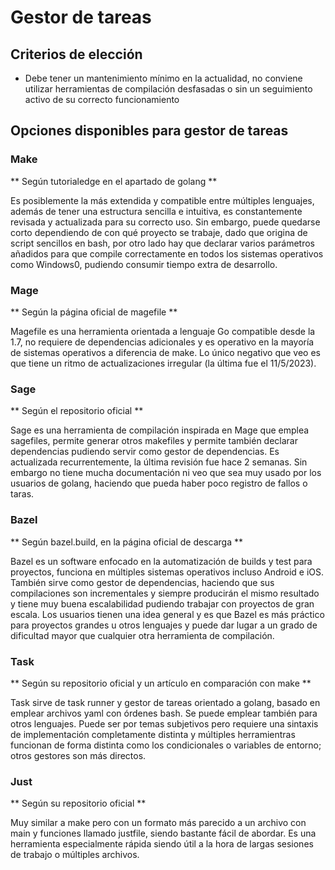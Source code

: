 # Gestor de tareas

## Criterios de elección
- Debe tener un mantenimiento mínimo en la actualidad, no conviene utilizar herramientas de compilación desfasadas o sin un seguimiento activo de su correcto funcionamiento
## Opciones disponibles para gestor de tareas

### Make
** Según tutorialedge en el apartado de golang **

Es posiblemente la más extendida y compatible entre múltiples lenguajes, además de tener una estructura sencilla e intuitiva, 
es constantemente revisada y actualizada para su correcto uso. 
Sin embargo, puede quedarse corto dependiendo de con qué proyecto se trabaje, dado que origina de script sencillos en bash, 
por otro lado hay que declarar varios parámetros añadidos para que compile correctamente en todos los sistemas operativos como Windows0,
 pudiendo consumir tiempo extra de desarrollo.

### Mage
** Según la página oficial de magefile **

Magefile es una herramienta orientada a lenguaje Go compatible desde la 1.7, no requiere de dependencias adicionales y es operativo en la mayoría de sistemas operativos a diferencia de make.
Lo único negativo que veo es que tiene un ritmo de actualizaciones irregular (la última fue el 11/5/2023).

### Sage
** Según el repositorio oficial **

Sage es una herramienta de compilación inspirada en Mage que emplea sagefiles, permite generar otros makefiles y permite también 
declarar dependencias pudiendo servir como gestor de dependencias. Es actualizada recurrentemente, la última revisión fue hace 2 semanas.
Sin embargo no tiene mucha documentación ni veo que sea muy usado por los usuarios de golang, haciendo que pueda haber poco registro de fallos o taras.

### Bazel
** Según bazel.build, en la página oficial de descarga **

Bazel es un software enfocado en la automatización de builds y test para proyectos, funciona en múltiples sistemas operativos incluso Android e iOS.
También sirve como gestor de dependencias, haciendo que sus compilaciones son incrementales y siempre producirán el mismo resultado y
tiene muy buena escalabilidad pudiendo trabajar con proyectos de gran escala.
Los usuarios tienen una idea general y es que Bazel es más práctico para proyectos grandes u otros lenguajes y puede dar lugar 
a un grado de dificultad mayor que cualquier otra herramienta de compilación.

### Task
** Según su repositorio oficial y un artículo en comparación con make **

Task sirve de task runner y gestor de tareas orientado a golang, basado en emplear archivos yaml con órdenes bash. Se puede emplear también
para otros lenguajes. Puede ser por temas subjetivos pero requiere una sintaxis de implementación completamente distinta y 
múltiples herramientras funcionan de forma distinta como los condicionales o variables de entorno; otros gestores son más directos.

### Just
** Según su repositorio oficial **

Muy similar a make pero con un formato más parecido a un archivo con main y funciones llamado justfile, 
siendo bastante fácil de abordar. Es una herramienta especialmente rápida siendo útil a la hora de largas sesiones de trabajo o múltiples archivos.